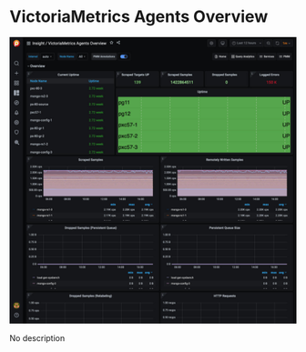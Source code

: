 # VictoriaMetrics Agents Overview

![!image](../../images/PMM_VictoriaMetrics_Agents_Overview.jpg)

No description
